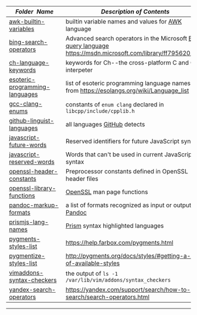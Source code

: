 |&nbsp;&nbsp;&nbsp;&nbsp;_Folder&nbsp;&nbsp;Name_&nbsp;&nbsp;&nbsp;&nbsp;| _Description of Contents_
|:----------------|--------------------------------------------------------------------------------------------------------------------------------------------------------
| [awk-builtin-variables](awk-builtin-variables) |  builtin variable names and values for [AWK](https://wikipedia.org/wiki/AWK) language 
| [bing-search-operators](bing-search-operators) |  Advanced search operators in the Microsoft [Bing query language](https://msdn.microsoft.com/library/ff795667.aspx "Bing Query Language") <https://msdn.microsoft.com/library/ff795620.aspx> 
| [ch-language-keywords](ch-language-keywords) |  keywords for Ch--the cross-platform C and C++ interpeter 
| [esoteric-programming-languages](esoteric-programming-languages) |  list of esoteric programming language names from <https://esolangs.org/wiki/Language_list> 
| [gcc-clang-enums](gcc-clang-enums) |  constants of `enum clang` declared in `libcpp/include/cpplib.h` 
| [github-linguist-languages](github-linguist-languages) |  all languages [GitHub](https://github.com) detects 
| [javascript-future-words](javascript-future-words) |  Reserved identifiers for future JavaScript syntax 
| [javascript-reserved-words](javascript-reserved-words) |  Words that can't be used in current JavaScript syntax 
| [openssl-header-constants](openssl-header-constants) |  Preprocessor constants defined in OpenSSL header files 
| [openssl-library-functions](openssl-library-functions) |  [OpenSSL](https://openssl.org) man page functions 
| [pandoc-markup-formats](pandoc-markup-formats) |  a list of formats recognized as input or output by [Pandoc](https://pandoc.org/MANUAL.html#specifying-formats) 
| [prismjs-lang-names](prismjs-lang-names) |  [Prism](https://prismjs.com) syntax highlighted languages 
| [pygments-styles-list](pygments-styles-list) |  <https://help.farbox.com/pygments.html> 
| [pygmentize-styles-list](pygmentize-styles-list) |  <http://pygments.org/docs/styles/#getting-a-list-of-available-styles> 
| [vimaddons-syntax-checkers](vimaddons-syntax-checkers) |  the output of `ls -1 /var/lib/vim/addons/syntax_checkers` 
| [yandex-search-operators](yandex-search-operators) |  <https://yandex.com/support/search/how-to-search/search-operators.html> 

* * *

